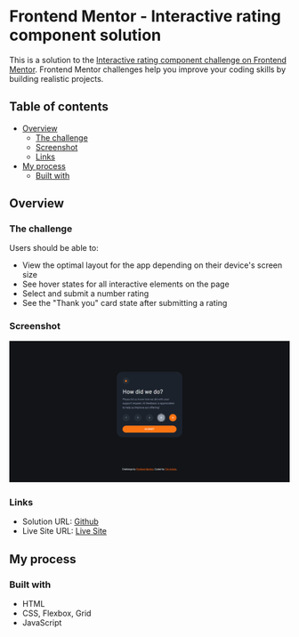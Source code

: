 # Frontend Mentor - Interactive rating component solution

This is a solution to the [Interactive rating component challenge on Frontend Mentor](https://www.frontendmentor.io/challenges/interactive-rating-component-koxpeBUmI). Frontend Mentor challenges help you improve your coding skills by building realistic projects. 

## Table of contents

- [Overview](#overview)
  - [The challenge](#the-challenge)
  - [Screenshot](#screenshot)
  - [Links](#links)
- [My process](#my-process)
  - [Built with](#built-with)

## Overview

### The challenge

Users should be able to:

- View the optimal layout for the app depending on their device's screen size
- See hover states for all interactive elements on the page
- Select and submit a number rating
- See the "Thank you" card state after submitting a rating

### Screenshot

![](./design/desktop-result1.png)

### Links

- Solution URL: [Github](https://github.com/timavidon/frontend-mentor-c4)
- Live Site URL: [Live Site](https://timavidon.github.io/frontend-mentor-c4/)

## My process

### Built with

- HTML
- CSS, Flexbox, Grid
- JavaScript